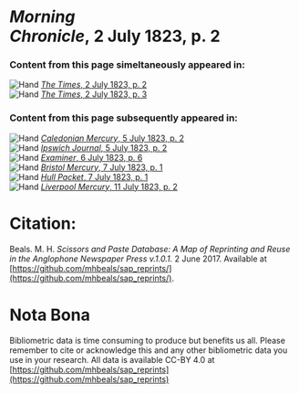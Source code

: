 # *Morning Chronicle*, 2 July 1823, p. 2  
  
### Content from this page simeltaneously appeared in:  
![Hand](http://scissorsandpaste.net/wp-content/uploads/2017/06/smallhandpointer.png) [*The Times*, 2 July 1823, p. 2](https://mhbeals.github.io/sap_html/The-Times/The-Times-2-July-1823-p-2)  
![Hand](http://scissorsandpaste.net/wp-content/uploads/2017/06/smallhandpointer.png) [*The Times*, 2 July 1823, p. 3](https://mhbeals.github.io/sap_html/The-Times/The-Times-2-July-1823-p-3)  
  
### Content from this page subsequently appeared in:  
![Hand](http://scissorsandpaste.net/wp-content/uploads/2017/06/smallhandpointer.png) [*Caledonian Mercury*, 5 July 1823, p. 2](https://mhbeals.github.io/sap_html/Caledonian-Mercury/Caledonian-Mercury-5-July-1823-p-2)  
![Hand](http://scissorsandpaste.net/wp-content/uploads/2017/06/smallhandpointer.png) [*Ipswich Journal*, 5 July 1823, p. 2](https://mhbeals.github.io/sap_html/Ipswich-Journal/Ipswich-Journal-5-July-1823-p-2)  
![Hand](http://scissorsandpaste.net/wp-content/uploads/2017/06/smallhandpointer.png) [*Examiner*, 6 July 1823, p. 6](https://mhbeals.github.io/sap_html/Examiner/Examiner-6-July-1823-p-6)  
![Hand](http://scissorsandpaste.net/wp-content/uploads/2017/06/smallhandpointer.png) [*Bristol Mercury*, 7 July 1823, p. 1](https://mhbeals.github.io/sap_html/Bristol-Mercury/Bristol-Mercury-7-July-1823-p-1)  
![Hand](http://scissorsandpaste.net/wp-content/uploads/2017/06/smallhandpointer.png) [*Hull Packet*, 7 July 1823, p. 1](https://mhbeals.github.io/sap_html/Hull-Packet/Hull-Packet-7-July-1823-p-1)  
![Hand](http://scissorsandpaste.net/wp-content/uploads/2017/06/smallhandpointer.png) [*Liverpool Mercury*, 11 July 1823, p. 2](https://mhbeals.github.io/sap_html/Liverpool-Mercury/Liverpool-Mercury-11-July-1823-p-2)  


# Citation: 

Beals. M. H. *Scissors and Paste Database: A Map of Reprinting and Reuse in the Anglophone Newspaper Press v.1.0.1.* 2 June 2017. Available at [https://github.com/mhbeals/sap_reprints/](https://github.com/mhbeals/sap_reprints/). 

# Nota Bona

Bibliometric data is time consuming to produce but benefits us all. Please remember to cite or acknowledge this and any other bibliometric data you use in your research. All data is available CC-BY 4.0 at [https://github.com/mhbeals/sap_reprints](https://github.com/mhbeals/sap_reprints)